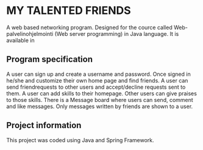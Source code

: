 # MY TALENTED FRIENDS
A web based networking program. Designed for the cource called Web-palvelinohjelmointi (Web server programming) in Java language.
It is available in 

## Program specification

A user can sign up and create a username and password. Once signed in he/she and customize their own home page and find friends. A user can send friendrequests to other users and accept/decline requests sent to them. A user can add skills to their homepage. Other users can give praises to those skills. 
There is a Message board where users can send, comment and like messages. Only messages written by friends are shown to a user. 

## Project information
This project was coded using Java and Spring Framework. 

